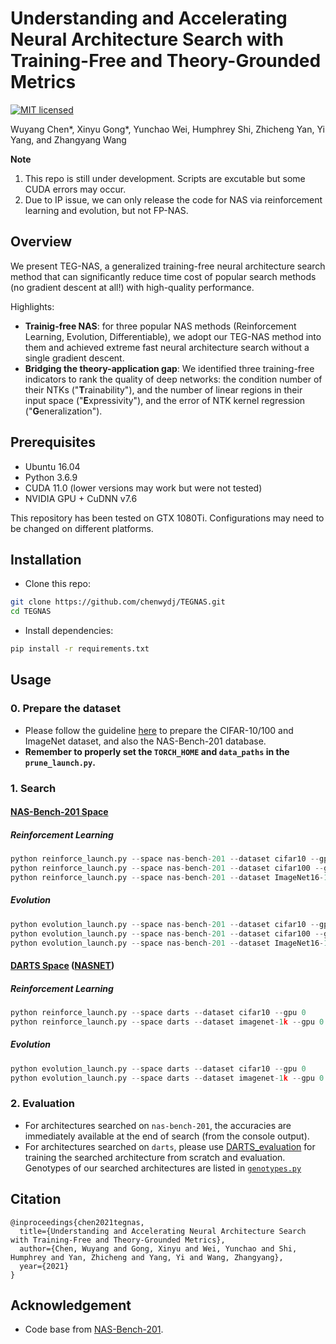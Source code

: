 <!-- # Understanding and Accelerating NeuralArchitecture Search with Training-Free andTheory-Grounded Metrics [[PDF](https://arxiv.org/pdf/2102.11535.pdf)] -->
# Understanding and Accelerating Neural Architecture Search with Training-Free and Theory-Grounded Metrics

<!-- [![Language grade: Python](https://img.shields.io/lgtm/grade/python/g/VITA-Group/TENAS.svg?logo=lgtm&logoWidth=18)](https://lgtm.com/projects/g/VITA-Group/TENAS/context:python) -->
[![MIT licensed](https://img.shields.io/badge/license-MIT-brightgreen.svg)](LICENSE.md)

Wuyang Chen*, Xinyu Gong*, Yunchao Wei, Humphrey Shi, Zhicheng Yan, Yi Yang, and Zhangyang Wang

<!-- In ICLR 2021. -->


**Note**
1. This repo is still under development. Scripts are excutable but some CUDA errors may occur.
2. Due to IP issue, we can only release the code for NAS via reinforcement learning and evolution, but not FP-NAS.


## Overview


We present TEG-NAS, a generalized training-free neural architecture search method that can significantly reduce time cost of popular search methods (no gradient descent at all!) with high-quality performance.

Highlights:
* **Trainig-free NAS**: for three popular NAS methods (Reinforcement Learning, Evolution, Differentiable), we adopt our TEG-NAS method into them and achieved extreme fast neural architecture search without a single gradient descent.
* **Bridging the theory-application gap**: We identified three training-free indicators to rank the quality of deep networks: the condition number of their NTKs ("**T**rainability"), and the number of linear regions in their input space ("**E**xpressivity"), and the error of NTK kernel regression ("**G**eneralization").
<!-- * **SOTA**: TE-NAS achieved extremely fast search speed (one 1080Ti, 20 minutes on NAS-Bench-201 space / four hours on DARTS space on ImageNet) and maintains competitive accuracy. -->

<!--
<p align="center">
<img src="images/????.png" alt="201" width="550"/></br>
</p>
<p align="center">
<img src="images/????.png" alt="darts_cifar10" width="550"/></br>
</p>
<p align="center">
<img src="images/????.png" alt="darts_imagenet" width="550"/></br>
</p>
-->

<!--
## Methods

<p align="center">
<img src="images/????.png" alt="algorithm" width="800"/></br>
</p>
-->

## Prerequisites
- Ubuntu 16.04
- Python 3.6.9
- CUDA 11.0 (lower versions may work but were not tested)
- NVIDIA GPU + CuDNN v7.6

This repository has been tested on GTX 1080Ti. Configurations may need to be changed on different platforms.

## Installation
* Clone this repo:
```bash
git clone https://github.com/chenwydj/TEGNAS.git
cd TEGNAS
```
* Install dependencies:
```bash
pip install -r requirements.txt
```

## Usage
### 0. Prepare the dataset
* Please follow the guideline [here](https://github.com/D-X-Y/AutoDL-Projects#requirements-and-preparation) to prepare the CIFAR-10/100 and ImageNet dataset, and also the NAS-Bench-201 database.
* **Remember to properly set the `TORCH_HOME` and `data_paths` in the `prune_launch.py`.**

### 1. Search
#### [NAS-Bench-201 Space](https://openreview.net/forum?id=HJxyZkBKDr)
##### Reinforcement Learning
```python
python reinforce_launch.py --space nas-bench-201 --dataset cifar10 --gpu 0
python reinforce_launch.py --space nas-bench-201 --dataset cifar100 --gpu 0
python reinforce_launch.py --space nas-bench-201 --dataset ImageNet16-120 --gpu 0
```
##### Evolution
```python
python evolution_launch.py --space nas-bench-201 --dataset cifar10 --gpu 0
python evolution_launch.py --space nas-bench-201 --dataset cifar100 --gpu 0
python evolution_launch.py --space nas-bench-201 --dataset ImageNet16-120 --gpu 0
```

#### [DARTS Space](https://openreview.net/forum?id=S1eYHoC5FX) ([NASNET](https://openaccess.thecvf.com/content_cvpr_2018/html/Zoph_Learning_Transferable_Architectures_CVPR_2018_paper.html))
##### Reinforcement Learning
```python
python reinforce_launch.py --space darts --dataset cifar10 --gpu 0
python reinforce_launch.py --space darts --dataset imagenet-1k --gpu 0
```
##### Evolution
```python
python evolution_launch.py --space darts --dataset cifar10 --gpu 0
python evolution_launch.py --space darts --dataset imagenet-1k --gpu 0
```

### 2. Evaluation
* For architectures searched on `nas-bench-201`, the accuracies are immediately available at the end of search (from the console output).
* For architectures searched on `darts`, please use [DARTS_evaluation](https://github.com/chenwydj/DARTS_evaluation) for training the searched architecture from scratch and evaluation. Genotypes of our searched architectures are listed in [`genotypes.py`](https://github.com/chenwydj/DARTS_evaluation/blob/main/genotypes.py#L80-L82)


## Citation
```
@inproceedings{chen2021tegnas,
  title={Understanding and Accelerating Neural Architecture Search with Training-Free and Theory-Grounded Metrics},
  author={Chen, Wuyang and Gong, Xinyu and Wei, Yunchao and Shi, Humphrey and Yan, Zhicheng and Yang, Yi and Wang, Zhangyang},
  year={2021}
}
```
  <!-- booktitle={International Conference on Learning Representations}, -->

## Acknowledgement
* Code base from [NAS-Bench-201](https://github.com/D-X-Y/AutoDL-Projects/blob/master/docs/NAS-Bench-201.md).
